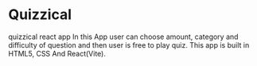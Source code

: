 # Quizzical
quizzical react app 
In this App user can choose amount, category and difficulty of question and then user is free to play quiz.
This app is built in HTML5, CSS And React(Vite). 
